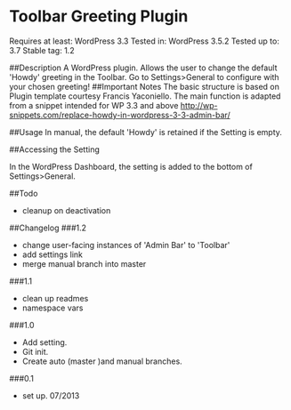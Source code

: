 
Toolbar Greeting Plugin
=========================
Requires at least: WordPress 3.3
Tested in: WordPress 3.5.2
Tested up to: 3.7
Stable tag: 1.2

##Description
A WordPress plugin. Allows the user to change the default 'Howdy' greeting in the Toolbar. Go to Settings>General to configure with your chosen greeting!
##Important Notes
The basic structure is based on Plugin template courtesy Francis Yaconiello.
The main function is adapted from a snippet intended for WP 3.3 and above
http://wp-snippets.com/replace-howdy-in-wordpress-3-3-admin-bar/ 

##Usage
In manual, the default 'Howdy' is retained if the Setting is empty.

##Accessing the Setting

In the WordPress Dashboard, the setting is added to the bottom of Settings>General.

##Todo
* cleanup on deactivation

##Changelog
###1.2
* change user-facing instances of 'Admin Bar' to 'Toolbar'
* add settings link
* merge manual branch into master

###1.1
* clean up readmes
* namespace vars

###1.0 
* Add setting.
* Git init.
* Create auto (master )and manual branches.

###0.1
* set up. 07/2013
